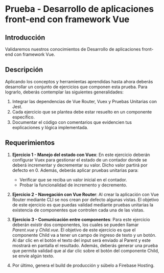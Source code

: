 # Prueba - Desarrollo de aplicaciones front-end con framework Vue


## Introducción

Validaremos nuestros conocimientos de Desarrollo de aplicaciones front-end con framework Vue. 

## Descripción

Aplicando los conceptos y herramientas aprendidas hasta ahora deberás desarrollar un conjunto de ejercicios que componen esta prueba. Para lograrlo, deberás contemplar las siguientes generalidades:

1. Integrar las dependencias de Vue Router, Vuex y Pruebas Unitarias con Jest.
2. Cada ejercicio que se plantea debe estar resuelto en un componente específico.
3. Documentar el código con comentarios que evidencien tus explicaciones y lógica implementada.

## Requerimientos

1. **Ejercicio 1 - Manejo del estado con Vuex**: En este ejercicio deberán configurar Vuex para gestionar el estado de un contador donde se deberá incrementar y decrementar su valor. Dicho valor partirá por defecto en 0. Además, deberás aplicar pruebas unitarias para:
    * Verificar que se reciba un valor inicial en el contador.
    * Probar la funcionalidad de incremento y decremento.

2. **Ejercicio 2 - Navegación con Vue Router**: Al crear la aplicación con Vue Router mediante CLI se nos crean por defecto algunas vistas. El objetivo de este ejercicio es que puedas validad mediante pruebas unitarias la existencia de componentes que controlen cada una de las vistas.

3. **Ejercicio 3 - Comunicación entre componentes**: Para este ejercicio deberán existir dos componentes, los cuales se pueden llamar *Parent.vue* y *Child.vue*. El objetivo de este ejercicio es que el componente Child va a tener un campo de ingreso de texto y un botón. Al dar clic en el botón el texto del input será enviado al Parent y este mostrará en pantalla el resultado. Además, deberás generar una prueba que permita validad que al dar clic sobre el botón del componente Child, se envíe algún texto.

4. Por último, genera el build de producción y súbelo a Firebase Hosting.


